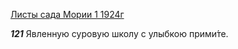 
[Листы сада Мории 1 1924г](https://127.0.0.1:4002/agni/1924)

___121___
Явленную суровую школу с улыбкою прими́те.   

